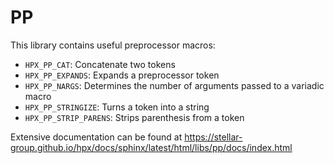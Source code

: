 <!-- Copyright (c) 2019 The STE||AR-Group                                         -->
<!--                                                                              -->
<!-- Distributed under the Boost Software License, Version 1.0. (See accompanying -->
<!-- file LICENSE_1_0.txt or copy at http://www.boost.org/LICENSE_1_0.txt)        -->

# PP

This library contains useful preprocessor macros:
 - `HPX_PP_CAT`: Concatenate two tokens
 - `HPX_PP_EXPANDS`: Expands a preprocessor token
 - `HPX_PP_NARGS`: Determines the number of arguments passed to a variadic macro
 - `HPX_PP_STRINGIZE`: Turns a token into a string
 - `HPX_PP_STRIP_PARENS`: Strips parenthesis from a token

Extensive documentation can be found at
https://stellar-group.github.io/hpx/docs/sphinx/latest/html/libs/pp/docs/index.html
